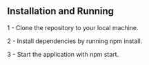 ## Installation and Running
1 - Clone the repository to your local machine.

2 - Install dependencies by running npm install.

3 - Start the application with npm start.
